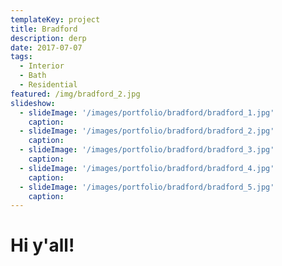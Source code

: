 ```yaml
---
templateKey: project
title: Bradford
description: derp
date: 2017-07-07
tags:
  - Interior
  - Bath
  - Residential
featured: /img/bradford_2.jpg
slideshow:
  - slideImage: '/images/portfolio/bradford/bradford_1.jpg'
    caption:
  - slideImage: '/images/portfolio/bradford/bradford_2.jpg'
    caption:
  - slideImage: '/images/portfolio/bradford/bradford_3.jpg'
    caption:
  - slideImage: '/images/portfolio/bradford/bradford_4.jpg'
    caption:
  - slideImage: '/images/portfolio/bradford/bradford_5.jpg'
    caption:
---
```


# Hi y'all!
